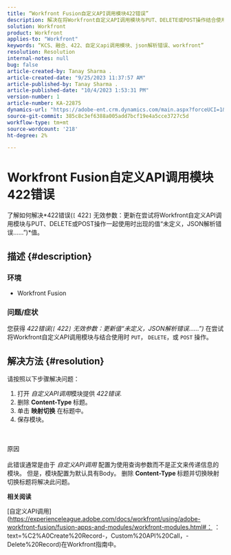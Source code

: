 ```yaml
---
title: “Workfront Fusion自定义API调用模块422错误”
description: 解决在将Workfront自定义API调用模块与PUT、DELETE或POST操作结合使用时出现的错误。
solution: Workfront
product: Workfront
applies-to: "Workfront"
keywords: “KCS、融合、422、自定义api调用模块、json解析错误、workfront”
resolution: Resolution
internal-notes: null
bug: false
article-created-by: Tanay Sharma .
article-created-date: "9/25/2023 11:37:57 AM"
article-published-by: Tanay Sharma .
article-published-date: "10/4/2023 1:53:31 PM"
version-number: 1
article-number: KA-22875
dynamics-url: "https://adobe-ent.crm.dynamics.com/main.aspx?forceUCI=1&pagetype=entityrecord&etn=knowledgearticle&id=4080c5f7-975b-ee11-be6f-6045bd006295"
source-git-commit: 385c8c3ef6388a005add7bcf19e4a5cce3727c5d
workflow-type: tm+mt
source-wordcount: '218'
ht-degree: 2%

---
```


# Workfront Fusion自定义API调用模块422错误


了解如何解决*422错误(`[` 422`]`  无效参数：更新在尝试将Workfront自定义API调用模块与PUT、DELETE或POST操作一起使用时出现的值“未定义，JSON解析错误……”)*值。

## 描述 {#description}


### 环境

- Workfront Fusion




### 问题/症状

您获得 *422错误(`[` 422`]`  无效参数：更新值“未定义，JSON解析错误……”)* 在尝试将Workfront自定义API调用模块与结合使用时 `PUT`， `DELETE`，或 `POST` 操作。


## 解决方法 {#resolution}


请按照以下步骤解决问题：



1. 打开 *自定义API调用*&#x200B;模块提供 *422错误*.
2. 删除 <b>Content-Type </b>标题。
3. 单击 <b>映射切换</b> 在标题中。
4. 保存模块。



<br><br>原因<br><br>
此错误通常是由于 *自定义API调用* 配置为使用查询参数而不是正文来传递信息的模块。 但是，模块配置为默认具有Body。 删除 <b>Content-Type </b>标题并切换映射切换标题将解决此问题。



<b>相关阅读</b>

[自定义API调用](https://experienceleague.adobe.com/docs/workfront/using/adobe-workfront-fusion/fusion-apps-and-modules/workfront-modules.html#： ：text=%C2%A0Create%20Record-，Custom%20API%20Call，-Delete%20Record)在Workfront指南中。
